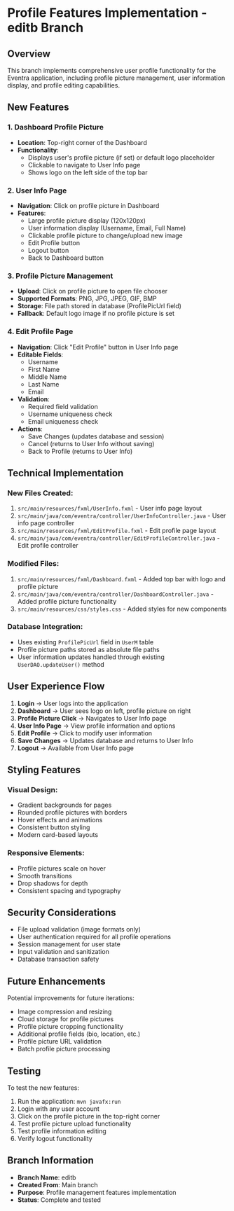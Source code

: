 # Profile Features Implementation - editb Branch

## Overview
This branch implements comprehensive user profile functionality for the Eventra application, including profile picture management, user information display, and profile editing capabilities.

## New Features

### 1. Dashboard Profile Picture
- **Location**: Top-right corner of the Dashboard
- **Functionality**: 
  - Displays user's profile picture (if set) or default logo placeholder
  - Clickable to navigate to User Info page
  - Shows logo on the left side of the top bar

### 2. User Info Page
- **Navigation**: Click on profile picture in Dashboard
- **Features**:
  - Large profile picture display (120x120px)
  - User information display (Username, Email, Full Name)
  - Clickable profile picture to change/upload new image
  - Edit Profile button
  - Logout button
  - Back to Dashboard button

### 3. Profile Picture Management
- **Upload**: Click on profile picture to open file chooser
- **Supported Formats**: PNG, JPG, JPEG, GIF, BMP
- **Storage**: File path stored in database (ProfilePicUrl field)
- **Fallback**: Default logo image if no profile picture is set

### 4. Edit Profile Page
- **Navigation**: Click "Edit Profile" button in User Info page
- **Editable Fields**:
  - Username
  - First Name
  - Middle Name
  - Last Name
  - Email
- **Validation**:
  - Required field validation
  - Username uniqueness check
  - Email uniqueness check
- **Actions**:
  - Save Changes (updates database and session)
  - Cancel (returns to User Info without saving)
  - Back to Profile (returns to User Info)

## Technical Implementation

### New Files Created:
1. `src/main/resources/fxml/UserInfo.fxml` - User info page layout
2. `src/main/java/com/eventra/controller/UserInfoController.java` - User info page controller
3. `src/main/resources/fxml/EditProfile.fxml` - Edit profile page layout
4. `src/main/java/com/eventra/controller/EditProfileController.java` - Edit profile controller

### Modified Files:
1. `src/main/resources/fxml/Dashboard.fxml` - Added top bar with logo and profile picture
2. `src/main/java/com/eventra/controller/DashboardController.java` - Added profile picture functionality
3. `src/main/resources/css/styles.css` - Added styles for new components

### Database Integration:
- Uses existing `ProfilePicUrl` field in `UserM` table
- Profile picture paths stored as absolute file paths
- User information updates handled through existing `UserDAO.updateUser()` method

## User Experience Flow

1. **Login** → User logs into the application
2. **Dashboard** → User sees logo on left, profile picture on right
3. **Profile Picture Click** → Navigates to User Info page
4. **User Info Page** → View profile information and options
5. **Edit Profile** → Click to modify user information
6. **Save Changes** → Updates database and returns to User Info
7. **Logout** → Available from User Info page

## Styling Features

### Visual Design:
- Gradient backgrounds for pages
- Rounded profile pictures with borders
- Hover effects and animations
- Consistent button styling
- Modern card-based layouts

### Responsive Elements:
- Profile pictures scale on hover
- Smooth transitions
- Drop shadows for depth
- Consistent spacing and typography

## Security Considerations

- File upload validation (image formats only)
- User authentication required for all profile operations
- Session management for user state
- Input validation and sanitization
- Database transaction safety

## Future Enhancements

Potential improvements for future iterations:
- Image compression and resizing
- Cloud storage for profile pictures
- Profile picture cropping functionality
- Additional profile fields (bio, location, etc.)
- Profile picture URL validation
- Batch profile picture processing

## Testing

To test the new features:
1. Run the application: `mvn javafx:run`
2. Login with any user account
3. Click on the profile picture in the top-right corner
4. Test profile picture upload functionality
5. Test profile information editing
6. Verify logout functionality

## Branch Information

- **Branch Name**: editb
- **Created From**: Main branch
- **Purpose**: Profile management features implementation
- **Status**: Complete and tested 